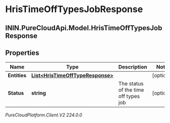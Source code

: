 # HrisTimeOffTypesJobResponse

## ININ.PureCloudApi.Model.HrisTimeOffTypesJobResponse

## Properties

|Name | Type | Description | Notes|
|------------ | ------------- | ------------- | -------------|
| **Entities** | [**List&lt;HrisTimeOffTypeResponse&gt;**](HrisTimeOffTypeResponse) |  | [optional] |
| **Status** | **string** | The status of the time off types job | [optional] |



_PureCloudPlatform.Client.V2 224.0.0_
